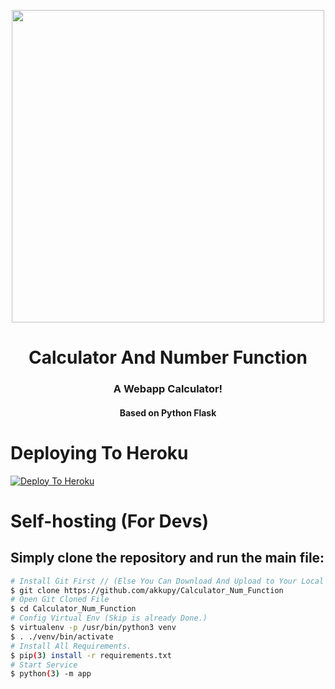 <p align="center"><a href="https://akkupy.tech"><img src="https://www.involve.me/assets/images/blog/how-to-create-a-simple-price-calculator-and-capture-more-leads/calculator-M.png" width="500"></a></p> 
<h1 align="center"><b>Calculator And Number Function </b></h1>
<h3 align="center">A Webapp Calculator!</h3>
<h4 align="center">Based on Python Flask</h4>



# Deploying To Heroku

[![Deploy To Heroku](https://www.herokucdn.com/deploy/button.svg)](https://heroku.com/deploy?template=https://github.com/akkupy/Calculator_Num_Function)


# Self-hosting (For Devs)

## Simply clone the repository and run the main file:
```sh
# Install Git First // (Else You Can Download And Upload to Your Local Server)
$ git clone https://github.com/akkupy/Calculator_Num_Function
# Open Git Cloned File
$ cd Calculator_Num_Function
# Config Virtual Env (Skip is already Done.)
$ virtualenv -p /usr/bin/python3 venv
$ . ./venv/bin/activate
# Install All Requirements.
$ pip(3) install -r requirements.txt
# Start Service
$ python(3) -m app
```
